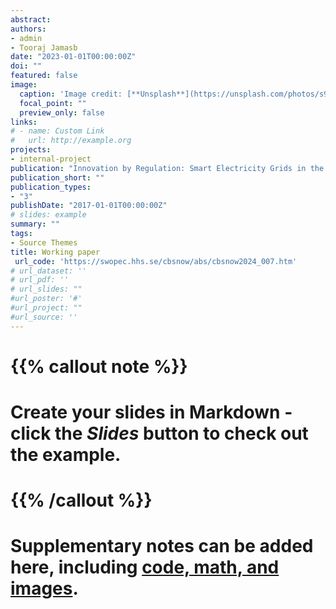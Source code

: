 ```yaml
---
abstract: 
authors:
- admin
- Tooraj Jamasb
date: "2023-01-01T00:00:00Z"
doi: ""
featured: false
image:
  caption: 'Image credit: [**Unsplash**](https://unsplash.com/photos/s9CC2SKySJM)'
  focal_point: ""
  preview_only: false
links:
# - name: Custom Link
#   url: http://example.org
projects:
- internal-project
publication: "Innovation by Regulation: Smart Electricity Grids in the UK and Italy"
publication_short: ""
publication_types:
- "3"
publishDate: "2017-01-01T00:00:00Z"
# slides: example
summary: ""
tags:
- Source Themes
title: Working paper
 url_code: 'https://swopec.hhs.se/cbsnow/abs/cbsnow2024_007.htm'
# url_dataset: ''
# url_pdf: ''
# url_slides: ""
#url_poster: '#'
#url_project: ""
#url_source: ''
---
```


# {{% callout note %}}
# Create your slides in Markdown - click the *Slides* button to check out the example.
# {{% /callout %}}
# 
# Supplementary notes can be added here, including [code, math, and images](https://wowchemy.com/docs/writing-markdown-latex/).
